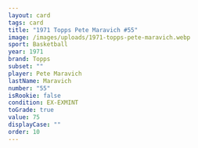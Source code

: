 ```yaml
---
layout: card
tags: card
title: "1971 Topps Pete Maravich #55"
image: /images/uploads/1971-topps-pete-maravich.webp
sport: Basketball
year: 1971
brand: Topps
subset: ""
player: Pete Maravich
lastName: Maravich
number: "55"
isRookie: false
condition: EX-EXMINT
toGrade: true
value: 75
displayCase: ""
order: 10
---
```

